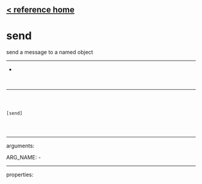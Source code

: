 [< reference home](index.html)
---

# send


send a message to a named object

---

-
<br>


---


```



[send]


            
```

---
arguments:

ARG_NAME: -<br>

---
properties:



